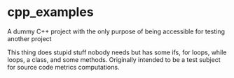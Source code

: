 # cpp_examples
A dummy C++ project with the only purpose of being accessible for testing another project

This thing does stupid stuff nobody needs but has some ifs, for loops, while loops, a class, and some methods.
Originally intended to be a test subject for source code metrics computations.
